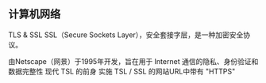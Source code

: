 ## 计算机网络

TLS & SSL
SSL（Secure Sockets Layer），安全套接字层，是一种加密安全协议。

由Netscape（网景）于1995年开发，旨在用于 Internet 通信的隐私、身份验证和数据完整性
现代 TSL 的前身
实施 TSL / SSL 的网站URL中带有 "HTTPS"
